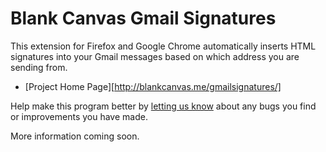 Blank Canvas Gmail Signatures
============================

This extension for Firefox and Google Chrome automatically inserts HTML signatures into your Gmail messages based on which address you are sending from. 

* [Project Home Page][http://blankcanvas.me/gmailsignatures/]

Help make this program better by [letting us know](http://blankcanvas.me/contact/) about any bugs you find or improvements you have made.

More information coming soon.
